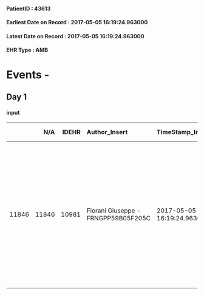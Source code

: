 
#### PatientID : 43613
#### Earliest Date on Record : 2017-05-05 16:19:24.963000
#### Latest Date on Record : 2017-05-05 16:19:24.963000
#### EHR Type : AMB

# Events - 

## Day 1

#### input
|       |    N/A |   IDEHR | Author_Insert                       | TimeStamp_Insert           | EHRType   |   PatientID |   IDDigitalSignDocument | persone_vicine   |   Unnamed: 0_x.1 |   IDANAMNESI_SOCIALE | Patient   | FamigliaAltro   | Paziente_T   | FamigliaAltro_T   |   Non_Rilevabile_x.1 | Note_Non_Rilevabile_x.1   | opt_Problemi   | Note_I                                                                                                                                                                                                               | ds_note_timori                                                                                                                                                                                                                                | chk_contr_sintomi   | opt_paziente_a   | opt_famiglia_a   | opt_adeguatezza   | opt_paziente_solo   | ds_note_con                                                                                                            | opt_presente_assente   | Presenza_minori   | Caregiver_principale   | opt_capacita     | ds_familiari_coinv   | opt_necessario   | opt_presente   | opt_risorse_ec   | opt_paziente_psi   | opt_Ins_vol   | opt_paziente_ad   | opt_caregiver_ad   | opt_esenzione   | opt_inv_civile   | Needs     | Fragility                    | opt_disponibilita_f   | opt_indennita_acc   | opt_legge   | opt_famiglia_psi   | opt_disponibilit_paz   |
|------:|-------:|--------:|:------------------------------------|:---------------------------|:----------|------------:|------------------------:|:-----------------|-----------------:|---------------------:|:----------|:----------------|:-------------|:------------------|---------------------:|:--------------------------|:---------------|:---------------------------------------------------------------------------------------------------------------------------------------------------------------------------------------------------------------------|:----------------------------------------------------------------------------------------------------------------------------------------------------------------------------------------------------------------------------------------------|:--------------------|:-----------------|:-----------------|:------------------|:--------------------|:-----------------------------------------------------------------------------------------------------------------------|:-----------------------|:------------------|:-----------------------|:-----------------|:---------------------|:-----------------|:---------------|:-----------------|:-------------------|:--------------|:------------------|:-------------------|:----------------|:-----------------|:----------|:-----------------------------|:----------------------|:--------------------|:------------|:-------------------|:-----------------------|
| 11846 |  11846 |   10981 | Fiorani Giuseppe - FRNGPP59B05F205C | 2017-05-05 16:19:24.963000 | AMB       |       43613 |                  740414 | N/A              |             5994 |                 3807 | No#0      | Si#1            | No#0         | Si#1              |                    0 | NR                        | Si#1           | Pz non informato della diagnosi ,per scelta di familiari. La figlia Carla,con la quale ho avuto il primo colloquio,√® consapevole della gravit√† e della terminalit√†,seppure in un arco temporale non determinabile | La figlia ha chiesto espressamente ,nonostante una lunga discussione sulla necessit√† di fornire al pz un livello di comunicazione necessaria e congruente ad una sua capacit√† di adattamento,di non dire nulla rispetto alla sua malattia . | controllo sintomi#0 | Indefinite#2     | Congruenti#1     | Si#1              | No#0                | Vive con la moglie Angela di aa 76. Due figlie fuori casa:Carla di aa 48 e Chiara di aa 40,entrambe residenti a Milano | Presente#1             | No#0              | La moglie              | Incrementabile#1 | le figlie            | No#0             | No#0           | Adeguate#1       | No#0               | No#0          | Totale#2          | Totale#2           | No#0            | No#0             | Clinici#0 | sovraccarico assistenziale#4 | Da verificare#2       | No#0                | No#0        | No#0               | Da verificare#2        |



